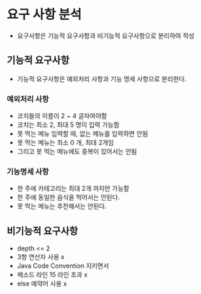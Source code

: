 # 요구 사항 분석

* 요구사항은 기능적 요구사항과 비기능적 요구사항으로 분리하여 작성

## 기능적 요구사항

* 기능적 요구사항은 예외처리 사항과 기능 명세 사항으로 분리한다.

### 예외처리 사항
- 코치들의 이름이 2 ~ 4 글자여야함
- 코치는 최소 2, 최대 5 명이 입력 가능함
- 못 먹는 메뉴 입력할 때, 없는 메뉴를 입력하면 안됨
- 못 먹는 메뉴는 최소 0 개, 최대 2개임
- 그리고 못 먹는 메뉴에도 중복이 있어서는 안됨

### 기능명세 사항
- 한 주에 카테고리는 최대 2개 까지만 가능함
- 한 주에 동일한 음식을 먹어서는 안된다.
- 못 먹는 메뉴는 추천해서는 안된다.

## 비기능적 요구사항
- depth <= 2
- 3항 연산자 사용 x
- Java Code Convention 지키면서
- 메소드 라인 15 라인 초과 x
- else 예약어 사용 x